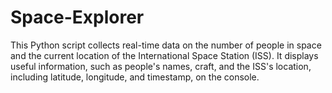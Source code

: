 # Space-Explorer
This Python script collects real-time data on the number of people in space and the current location of the International Space Station (ISS). It displays useful information, such as people's names, craft, and the ISS's location, including latitude, longitude, and timestamp, on the console.
